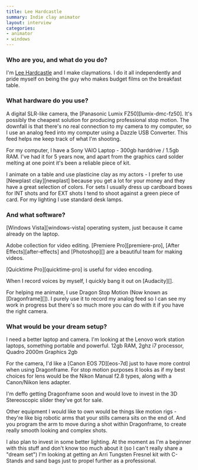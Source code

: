 ```yaml
---
title: Lee Hardcastle
summary: Indie clay animator
layout: interview
categories:
- animator
- windows
---
```


### Who are you, and what do you do?

I'm [Lee Hardcastle](http://leehardcastle.com/ "Lee's website.") and I make claymations. I do it all independently and pride myself on being the guy who makes budget films on the breakfast table.

### What hardware do you use?

A digital SLR-like camera, the [Panasonic Lumix FZ50][lumix-dmc-fz50]. It's possibly the cheapest solution for producing professional stop motion. The downfall is that there's no real connection to my camera to my computer, so I use an analog feed into my computer using a Dazzle USB Converter. This feed helps me keep track of what I'm shooting.

For my computer, I have a Sony VAIO Laptop - 300gb harddrive / 1.5gb RAM. I've had it for 5 years now, and apart from the graphics card solder melting at one point it's been a reliable piece of kit.

I animate on a table and use plasticine clay as my actors - I prefer to use [Newplast clay][newplast] because you get a lot for your money and they have a great selection of colors. For sets I usually dress up cardboard boxes for INT shots and for EXT shots I tend to shoot against a green piece of card. For my lighting I use standard desk lamps.

### And what software?

[Windows Vista][windows-vista] operating system, just because it came already on the laptop.

Adobe collection for video editing. [Premiere Pro][premiere-pro], [After Effects][after-effects] and [Photoshop][] are a beautiful team for making videos.

[Quicktime Pro][quicktime-pro] is useful for video encoding.

When I record voices by myself, I quickly bang it out on [Audacity][].

For helping me animate, I use Dragon Stop Motion (Now known as [Dragonframe][]). I purely use it to record my analog feed so I can see my work in progress but there's so much more you can do with it if you have the right camera.

### What would be your dream setup?

I need a better laptop and camera. I'm looking at the Lenovo work station laptops, something portable and powerful. 12gb RAM, 2ghz i7 processor, Quadro 2000m Graphics 2gb 

For the camera, I'd like a [Canon EOS 7D][eos-7d] just to have more control when using Dragonframe. For stop motion purposes it looks as if my best choices for lens would be the Nikon Manual f2.8 types, along with a Canon/Nikon lens adapter.

I'm deffo getting Dragonframe soon and would love to invest in the 3D Stereoscopic slider they've got for sale.

Other equipment I would like to own would be things like motion rigs - they're like big robotic arms that your stills camera sits on the end of. And you program the arm to move during a shot within Dragonframe, to create really smooth looking and complex shots.

I also plan to invest in some better lighting. At the moment as I'm a beginner with this stuff and don't know too much about it (so I can't really share a "dream set") I'm looking at getting an Arri Tungsten Fresnel kit with C-Stands and sand bags just to propel further as a professional.